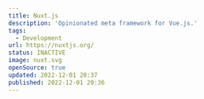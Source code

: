 ```yaml
---
title: Nuxt.js
description: 'Opinionated meta framework for Vue.js.'
tags:
  - Development
url: https://nuxtjs.org/
status: INACTIVE
image: nuxt.svg
openSource: true
updated: 2022-12-01 20:37
published: 2022-12-01 20:36
---
```

